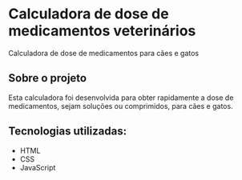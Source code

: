 # Calculadora de dose de medicamentos veterinários
Calculadora de dose de medicamentos para cães e gatos

## Sobre o projeto
Esta calculadora foi desenvolvida para obter rapidamente a dose de medicamentos, sejam soluções ou comprimidos, para cães e gatos.


## Tecnologias utilizadas:
- HTML
- CSS
- JavaScript




